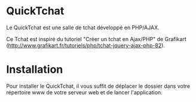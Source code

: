 QuickTchat
==========

Le QuickTchat est une salle de tchat développé en PHP/AJAX.

Ce Tchat est inspiré du tutoriel "Créer un tchat en Ajax/PHP" de Grafikart (http://www.grafikart.fr/tutoriels/php/tchat-jquery-ajax-php-82).

Installation
==========
Pour installer le QuickTchat, il vous suffit de déplacer le dossier dans votre répertoire www de votre serveur web et de lancer l'application.
